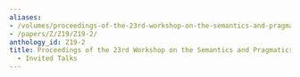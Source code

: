 ```yaml
---
aliases:
- /volumes/proceedings-of-the-23rd-workshop-on-the-semantics-and-pragmatics-of-dialogue-invited-talks/
- /papers/Z/Z19/Z19-2/
anthology_id: Z19-2
title: Proceedings of the 23rd Workshop on the Semantics and Pragmatics of Dialogue
  - Invited Talks
---
```

